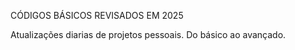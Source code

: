 CÓDIGOS BÁSICOS REVISADOS EM 2025

Atualizações diarias de projetos pessoais. Do básico ao avançado. 